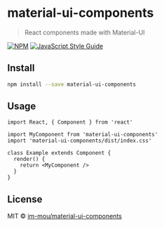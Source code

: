 # material-ui-components

> React components made with Material-UI

[![NPM](https://img.shields.io/npm/v/material-ui-components.svg)](https://www.npmjs.com/package/material-ui-components) [![JavaScript Style Guide](https://img.shields.io/badge/code_style-standard-brightgreen.svg)](https://standardjs.com)

## Install

```bash
npm install --save material-ui-components
```

## Usage

```tsx
import React, { Component } from 'react'

import MyComponent from 'material-ui-components'
import 'material-ui-components/dist/index.css'

class Example extends Component {
  render() {
    return <MyComponent />
  }
}
```

## License

MIT © [im-mou/material-ui-components](https://github.com/im-mou/material-ui-components)
